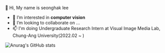 👋 Hi, My name is seonghak lee
- 👀 I’m interested in **computer vision**
- 💞️ I’m looking to collaborate on ...
- 📫  I'm doing Undergraduate Research Intern at Visual Image Media Lab, Chung-Ang University(2022.02 ~ )

![Anurag's GitHub stats](https://github-readme-stats.vercel.app/api?username=Lseonghak&theme=vue&show_icons=true)                 
